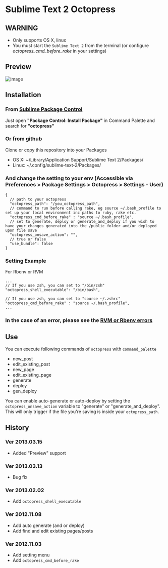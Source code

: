 # Sublime Text 2 Octopress

## WARNING

- Only supports OS X, linux
- You must start the `Sublime Text 2` from the terminal (or configure *octopress_cmd_before_rake* in your settings)

## Preview
![image](https://lh3.googleusercontent.com/-yFnkYy_h9bo/UHlZwhPHNKI/AAAAAAAACCE/njGTdOMnoD8/s800/Screen%2520Shot%25202012-10-13%2520at%252020.33.03.png)

## Installation
### From [Sublime Package Control](http://wbond.net/sublime_packages/package_control)
Just open **"Package Control: Install Package"** in Command Palette and search for **"octopress"**

### Or from github
Clone or copy this repository into your Packages
- OS X: ~/Library/Application Support/Sublime Text 2/Packages/
- Linux: ~/.config/sublime-text-2/Packages/

### And change the setting to your env (Accessible via Preferences > Package Settings > Octopress > Settings - User)
```
{
  // path to your octopress
  "octopress_path": "/you_octopress_path",	
  // command to run before calling rake, eg source ~/.bash_profile to set up your local environment inc paths to ruby, rake etc.
  "octopress_cmd_before_rake" : "source ~/.bash_profile",
  // set to generate, deploy or generate_and_deploy if you wish to have your changes generated into the /public folder and/or deployed upon file save
  "octopress_onsave_action": "",
  // true or false
  "use_bundle": false
}
```

### Setting Example

For Rbenv or RVM

```
...
// If you use zsh, you can set to "/bin/zsh"
"octopress_shell_executable": "/bin/bash",

// If you use zsh, you can set to "source ~/.zshrc"
"octopress_cmd_before_rake" : "source ~/.bash_profile",
...
```

### In the case of an error, please see the [RVM or Rbenv errors](https://github.com/blueplanet/sublime-text-2-octopress/issues/5#issuecomment-14313965)

## Use
You can execute following commands of `octopress` with `command_palette`
- new_post
- edit_existing_post
- new_page
- edit_existing_page
- generate
- deploy
- gen_deploy

You can enable auto-generate or auto-deploy by setting the ```octopress_onsave_action``` variable to "generate" or "generate_and_deploy". This will only trigger if the file you're saving is inside your ```octopress_path```.

## History
### Ver 2013.03.15
- Added "Preview" support

### Ver 2013.03.13
- Bug fix

### Ver 2013.02.02
- Add `octopress_shell_executable`

### Ver 2012.11.08
- Add auto generate (and or deploy) 
- Add find and edit existing pages/posts

### Ver 2012.11.03
- Add setting menu
- Add `octopress_cmd_before_rake`
